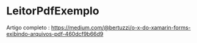 # LeitorPdfExemplo

Artigo completo : https://medium.com/@bertuzzi/o-x-do-xamarin-forms-exibindo-arquivos-pdf-460dcf9b66d9

